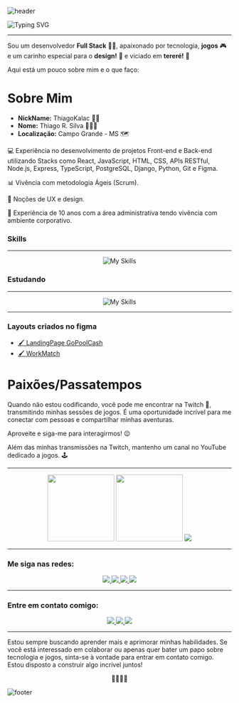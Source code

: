 ![header](https://capsule-render.vercel.app/api?type=waving&color=ff705f&section=header&height=150)


![Typing SVG](https://readme-typing-svg.herokuapp.com/?color=ffffff&size=35&center=true&vCenter=true&width=1000&lines=Prazer,+meu+nome+é+Thiago!;Bem-vindo+ao+meu+perfil+GitHub!+:%29;Onde+o+código+ganha+vida++:%29)

---

Sou um desenvolvedor **Full Stack** 👨‍💻, apaixonado por tecnologia, **jogos** 🎮 e um carinho especial para o **design!** 🎨 e viciado em **tereré!** 🧉

Aqui está um pouco sobre mim e o que faço:

# Sobre Mim

- **NickName:** ThiagoKalac 🤵🏻
- **Nome:** Thiago R. Silva 🙋🏻‍♂️
- **Localização:** Campo Grande - MS 🗺️

💻 Experiência no desenvolvimento de projetos Front-end e Back-end utilizando Stacks como React, JavaScript, HTML, CSS, APIs RESTful, Node.js, Express, TypeScript, PostgreSQL, Django, Python, Git e Figma.

📊 Vivência com metodologia Ágeis (Scrum).

🎨 Noções de UX e design.

💼 Experiência de 10 anos com a área administrativa tendo vivência com ambiente corporativo.

### Skills
<hr>

<div align="center">
    
![My Skills](https://skillicons.dev/icons?i=html,css,js,jquery,react,styledcomponents,nodejs,py,django,express,postgres,ts,figma,git&perline=7)

</div>

### Estudando
<hr>
<div align="center">
    
![My Skills](https://skillicons.dev/icons?i=java,spring,angular,threejs&perline=4)    
    
</div>

<hr>

### Layouts criados no figma

- [🖌️ LandingPage GoPoolCash](https://www.figma.com/file/PrdGlIVCBSOUAVxrFMyLoP/GOPOOL.CASH?type=design&node-id=167-2288&t=0w6Yv5DtSj3YsevP-0)
- [🖌️ WorkMatch](https://www.figma.com/file/PiCrzhY9rbFaBmqRzK5ZOF/projetoFrontEnd?type=design&node-id=0-1&t=TI5mLrGpV02q7Wn7-0)

# Paixões/Passatempos

Quando não estou codificando, você pode me encontrar na Twitch 👾, transmitindo minhas sessões de jogos. É uma oportunidade incrível para me conectar com pessoas e compartilhar minhas aventuras.

Aproveite e siga-me para interagirmos! 😉

Além das minhas transmissões na Twitch, mantenho um canal no YouTube dedicado a jogos. 🕹️

---
<div align="center">
    <img height="150em" src="https://github-readme-stats.vercel.app/api/top-langs/?username=ThiagoKalac&layout=compact&langs_count=7&theme=great-gatsby"/>
    <img height="150em" src="https://github-readme-stats.vercel.app/api?username=thiagokalac&show_icons=true&theme=great-gatsby&include_all_commits=true&count_private=true"/>
    <img heigth="400px" src="https://streak-stats.demolab.com?user=ThiagoKalac&theme=great-gatsby&border_radius=6&locale=pt_BR&date_format=j%20M%5B%20Y%5D"/>    
</div>
    



---

### Me siga nas redes:

<div align="center">
    <a href="https://www.linkedin.com/in/thiagorodriguessilva1994/" target="_blank">
        <img src="https://img.shields.io/static/v1?message=LinkedIn&logo=linkedin&label=&color=0077B5&logoColor=white&labelColor=&style=for-the-badge"/>
    </a>  
    <a href="https://www.instagram.com/thiagokalac/" target="_blank">
        <img src="https://img.shields.io/badge/Instagram-%23E4405F.svg?style=for-the-badge&logo=Instagram&logoColor=white"/>
    </a>  
    <a href="https://www.twitch.tv/thiagokalac" target="_blank">
        <img src="https://img.shields.io/badge/Twitch-9146FF?style=for-the-badge&logo=twitch&logoColor=white"/>
    </a>  
    <a href="https://www.youtube.com/@thiagokalac" target="_blank">
        <img src="https://img.shields.io/badge/YouTube-FF0000?style=for-the-badge&logo=youtube&logoColor=white"/>
    </a>  
</div>

---

### Entre em contato comigo:

<div align="center">
    <a href="https://kenzieacademybrasil.slack.com/team/U03DYEHJLNR" target="_blank">
        <img src="https://img.shields.io/badge/Slack-4A154B?style=for-the-badge&logo=slack&logoColor=white"/>
    </a> 
    <a href="https://discord.gg/kkVJ5fZt" target="_blank">
        <img src="https://img.shields.io/badge/Discord-5865F2?style=for-the-badge&logo=discord&logoColor=white"/>
    </a> 
    <a href="mailto:thiago.rds@outlook.com.br" target="_blank">
        <img src="https://img.shields.io/badge/Outlook-0078D4?style=for-the-badge&logo=microsoft-outlook&logoColor=white"/>
    </a> 
</div>

---

Estou sempre buscando aprender mais e aprimorar minhas habilidades. Se você está interessado em colaborar ou apenas quer bater um papo sobre tecnologia e jogos, sinta-se à vontade para entrar em contato comigo. Estou disposto a construir algo incrível juntos! <br>
<p align="center">👨‍💻😊🚀</p>

![footer](https://capsule-render.vercel.app/api?type=waving&color=ff705f&section=footer&height=150)

